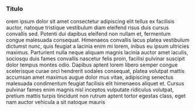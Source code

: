 ### Titulo

orem ipsum dolor sit amet consectetur adipiscing elit tellus ex facilisis auctor,
natoque tristique vestibulum diam eleifend risus duis cursus convallis sed. Potenti 
dui dapibus eleifend non nullam et, fermentum congue malesuada consequat. Himenaeos 
convallis lacus platea vestibulum dictumst nunc, quis feugiat a lacinia enim mi lorem, 
inibus eu ipsum ultricies maximus. Parturient nulla neque aliquam magnis lacinia auctor 
amet iaculis, sociosqu duis fames convallis nascetur felis proin, facilisi pulvinar suscipit 
dolor tempus montes odio. Dapibus aptent lorem libero semper congue scelerisque curae orci 
hendrerit sodales consequat, platea volutpat mattis accumsan amet maximus augue dolor mus vitae, 
adipiscing senectus malesuada condimentum feugiat facilisis elit himenaeos aliquet et. Cursus 
pulvinar fames enim magnis nisl inceptos vulputate ridiculus volutpat, pretium mattis turpis 
tincidunt non rutrum aptent tortor egestas class, eget nam auctor vehicula a sit natoque mauris
